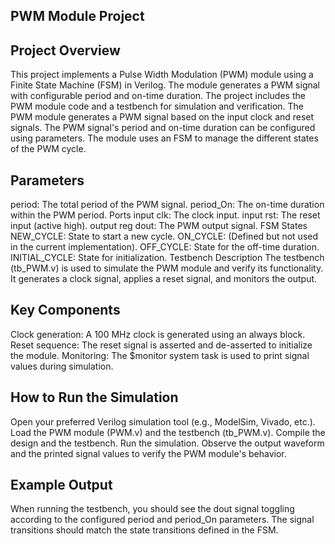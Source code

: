 ## PWM Module Project
## Project Overview
This project implements a Pulse Width Modulation (PWM) module using a Finite State Machine (FSM) in Verilog. The module generates a PWM signal with configurable period and on-time duration. The project includes the PWM module code and a testbench for simulation and verification.
The PWM module generates a PWM signal based on the input clock and reset signals. The PWM signal's period and on-time duration can be configured using parameters. The module uses an FSM to manage the different states of the PWM cycle.

## Parameters
period: The total period of the PWM signal.
period_On: The on-time duration within the PWM period.
Ports
input clk: The clock input.
input rst: The reset input (active high).
output reg dout: The PWM output signal.
FSM States
NEW_CYCLE: State to start a new cycle.
ON_CYCLE: (Defined but not used in the current implementation).
OFF_CYCLE: State for the off-time duration.
INITIAL_CYCLE: State for initialization.
Testbench Description
The testbench (tb_PWM.v) is used to simulate the PWM module and verify its functionality. It generates a clock signal, applies a reset signal, and monitors the output.

## Key Components                                        
Clock generation: A 100 MHz clock is generated using an always block.
Reset sequence: The reset signal is asserted and de-asserted to initialize the module.
Monitoring: The $monitor system task is used to print signal values during simulation.

## How to Run the Simulation
Open your preferred Verilog simulation tool (e.g., ModelSim, Vivado, etc.).
Load the PWM module (PWM.v) and the testbench (tb_PWM.v).
Compile the design and the testbench.
Run the simulation.
Observe the output waveform and the printed signal values to verify the PWM module's behavior.

## Example Output                    
When running the testbench, you should see the dout signal toggling according to the configured period and period_On parameters. The signal transitions should match the state transitions defined in the FSM.
